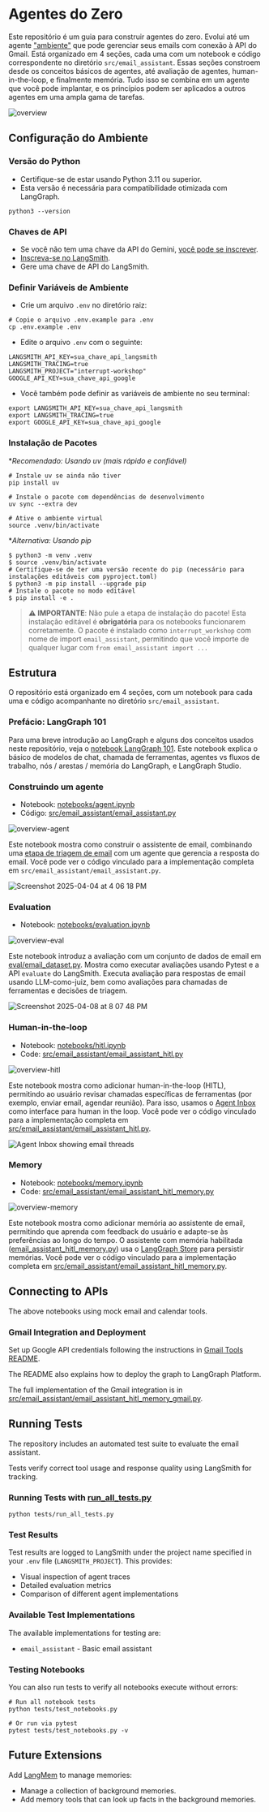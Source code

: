 # Agentes do Zero

Este repositório é um guia para construir agentes do zero. Evolui até um agente ["ambiente"](https://blog.langchain.dev/introducing-ambient-agents/) que pode gerenciar seus emails com conexão à API do Gmail. Está organizado em 4 seções, cada uma com um notebook e código correspondente no diretório `src/email_assistant`. Essas seções constroem desde os conceitos básicos de agentes, até avaliação de agentes, human-in-the-loop, e finalmente memória. Tudo isso se combina em um agente que você pode implantar, e os princípios podem ser aplicados a outros agentes em uma ampla gama de tarefas.

![overview](notebooks/img/overview.png)

## Configuração do Ambiente

### Versão do Python

* Certifique-se de estar usando Python 3.11 ou superior.
* Esta versão é necessária para compatibilidade otimizada com LangGraph.

```shell
python3 --version
```

### Chaves de API

* Se você não tem uma chave da API do Gemini, [você pode se inscrever](https://makersuite.google.com/).
* [Inscreva-se no LangSmith](https://smith.langchain.com/).
* Gere uma chave de API do LangSmith.

### Definir Variáveis de Ambiente

* Crie um arquivo `.env` no diretório raiz:

```shell
# Copie o arquivo .env.example para .env
cp .env.example .env
```

* Edite o arquivo `.env` com o seguinte:

```shell
LANGSMITH_API_KEY=sua_chave_api_langsmith
LANGSMITH_TRACING=true
LANGSMITH_PROJECT="interrupt-workshop"
GOOGLE_API_KEY=sua_chave_api_google
```

* Você também pode definir as variáveis de ambiente no seu terminal:

```shell
export LANGSMITH_API_KEY=sua_chave_api_langsmith
export LANGSMITH_TRACING=true
export GOOGLE_API_KEY=sua_chave_api_google
```

### Instalação de Pacotes

**Recomendado: Usando uv (mais rápido e confiável)*

```shell
# Instale uv se ainda não tiver
pip install uv

# Instale o pacote com dependências de desenvolvimento
uv sync --extra dev

# Ative o ambiente virtual
source .venv/bin/activate
```

**Alternativa: Usando pip*

```shell
$ python3 -m venv .venv
$ source .venv/bin/activate
# Certifique-se de ter uma versão recente do pip (necessário para instalações editáveis com pyproject.toml)
$ python3 -m pip install --upgrade pip
# Instale o pacote no modo editável
$ pip install -e .
```

> **⚠️ IMPORTANTE**: Não pule a etapa de instalação do pacote! Esta instalação editável é **obrigatória** para os notebooks funcionarem corretamente. O pacote é instalado como `interrupt_workshop` com nome de import `email_assistant`, permitindo que você importe de qualquer lugar com `from email_assistant import ...`

## Estrutura

O repositório está organizado em 4 seções, com um notebook para cada uma e código acompanhante no diretório `src/email_assistant`.

### Prefácio: LangGraph 101

Para uma breve introdução ao LangGraph e alguns dos conceitos usados neste repositório, veja o [notebook LangGraph 101](notebooks/langgraph_101.ipynb). Este notebook explica o básico de modelos de chat, chamada de ferramentas, agentes vs fluxos de trabalho, nós / arestas / memória do LangGraph, e LangGraph Studio.

### Construindo um agente

* Notebook: [notebooks/agent.ipynb](/notebooks/agent.ipynb)
* Código: [src/email_assistant/email_assistant.py](/src/email_assistant/email_assistant.py)

![overview-agent](notebooks/img/overview_agent.png)

Este notebook mostra como construir o assistente de email, combinando uma [etapa de triagem de email](https://langchain-ai.github.io/langgraph/tutorials/workflows/) com um agente que gerencia a resposta do email. Você pode ver o código vinculado para a implementação completa em `src/email_assistant/email_assistant.py`.

![Screenshot 2025-04-04 at 4 06 18 PM](notebooks/img/studio.png)

### Evaluation

* Notebook: [notebooks/evaluation.ipynb](/notebooks/evaluation.ipynb)

![overview-eval](notebooks/img/overview_eval.png)

Este notebook introduz a avaliação com um conjunto de dados de email em [eval/email_dataset.py](/eval/email_dataset.py). Mostra como executar avaliações usando Pytest e a API `evaluate` do LangSmith. Executa avaliação para respostas de email usando LLM-como-juiz, bem como avaliações para chamadas de ferramentas e decisões de triagem.

![Screenshot 2025-04-08 at 8 07 48 PM](notebooks/img/eval.png)

### Human-in-the-loop

* Notebook: [notebooks/hitl.ipynb](/notebooks/hitl.ipynb)
* Code: [src/email_assistant/email_assistant_hitl.py](/src/email_assistant/email_assistant_hitl.py)

![overview-hitl](notebooks/img/overview_hitl.png)

Este notebook mostra como adicionar human-in-the-loop (HITL), permitindo ao usuário revisar chamadas específicas de ferramentas (por exemplo, enviar email, agendar reunião). Para isso, usamos o [Agent Inbox](https://github.com/langchain-ai/agent-inbox) como interface para human in the loop. Você pode ver o código vinculado para a implementação completa em [src/email_assistant/email_assistant_hitl.py](/src/email_assistant/email_assistant_hitl.py).

![Agent Inbox showing email threads](notebooks/img/agent-inbox.png)

### Memory

* Notebook: [notebooks/memory.ipynb](/notebooks/memory.ipynb)
* Code: [src/email_assistant/email_assistant_hitl_memory.py](/src/email_assistant/email_assistant_hitl_memory.py)

![overview-memory](notebooks/img/overview_memory.png)

Este notebook mostra como adicionar memória ao assistente de email, permitindo que aprenda com feedback do usuário e adapte-se às preferências ao longo do tempo. O assistente com memória habilitada ([email_assistant_hitl_memory.py](/src/email_assistant/email_assistant_hitl_memory.py)) usa o [LangGraph Store](https://langchain-ai.github.io/langgraph/concepts/memory/#long-term-memory) para persistir memórias. Você pode ver o código vinculado para a implementação completa em [src/email_assistant/email_assistant_hitl_memory.py](/src/email_assistant/email_assistant_hitl_memory.py).

## Connecting to APIs

The above notebooks using mock email and calendar tools.

### Gmail Integration and Deployment

Set up Google API credentials following the instructions in [Gmail Tools README](src/email_assistant/tools/gmail/README.md).

The README also explains how to deploy the graph to LangGraph Platform.

The full implementation of the Gmail integration is in [src/email_assistant/email_assistant_hitl_memory_gmail.py](/src/email_assistant/email_assistant_hitl_memory_gmail.py).

## Running Tests

The repository includes an automated test suite to evaluate the email assistant.

Tests verify correct tool usage and response quality using LangSmith for tracking.

### Running Tests with [run_all_tests.py](/tests/run_all_tests.py)

```shell
python tests/run_all_tests.py
```

### Test Results

Test results are logged to LangSmith under the project name specified in your `.env` file (`LANGSMITH_PROJECT`). This provides:

* Visual inspection of agent traces
* Detailed evaluation metrics
* Comparison of different agent implementations

### Available Test Implementations

The available implementations for testing are:

* `email_assistant` - Basic email assistant

### Testing Notebooks

You can also run tests to verify all notebooks execute without errors:

```shell
# Run all notebook tests
python tests/test_notebooks.py

# Or run via pytest
pytest tests/test_notebooks.py -v
```

## Future Extensions

Add [LangMem](https://langchain-ai.github.io/langmem/) to manage memories:

* Manage a collection of background memories.
* Add memory tools that can look up facts in the background memories.

